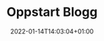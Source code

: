 ---
# Publishing mode
# draft = false means content is published. 
draft: false
# end

title: "Oppstart Blogg"
date: 2022-01-14T14:03:04+01:00
ingress: Ingress (kort beskrivelse)
image: /illustrations/illustration_12.png

readtime: 5 minutter
---